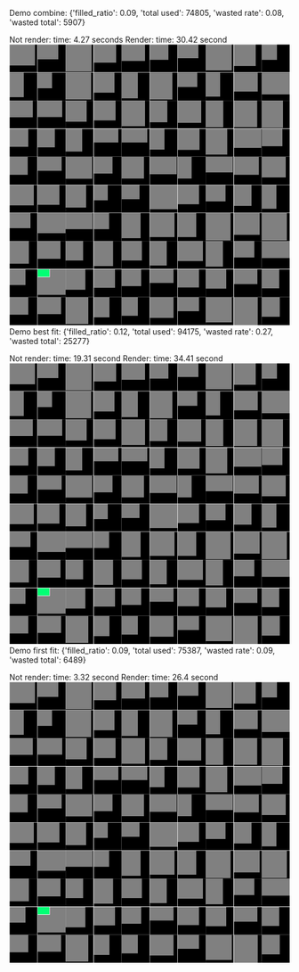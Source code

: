 Demo combine:
{'filled_ratio': 0.09, 'total used': 74805, 'wasted rate': 0.08, 'wasted total': 5907}

Not render: time: 4.27 seconds
Render: time: 30.42 second
![combine](demo/combine.gif)
Demo best fit:
{'filled_ratio': 0.12, 'total used': 94175, 'wasted rate': 0.27, 'wasted total': 25277} 

Not render: time: 19.31 second
Render: time: 34.41 second
![best fit](demo/bestfit.gif)
Demo first fit:
{'filled_ratio': 0.09, 'total used': 75387, 'wasted rate': 0.09, 'wasted total': 6489} 

Not render: time: 3.32 second
Render: time: 26.4 second
![first fit](demo/firstfit.gif)

